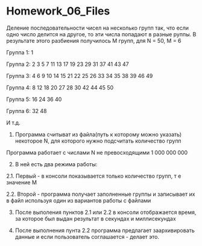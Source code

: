 # Homework_06_Files

Деление последовательности чисел на несколько групп
так, что если одно число делится на другое, то эти числа попадают в разные руппы.
В результате этого разбиения получилось M групп, для N = 50, M = 6

Группа 1: 1

Группа 2: 2 3 5 7 11 13 17 19 23 29 31 37 41 43 47

Группа 3: 4 6 9 10 14 15 21 22 25 26 33 34 35 38 39 46 49

Группа 4: 8 12 18 20 27 28 30 42 44 45 50

Группа 5: 16 24 36 40

Группа 6: 32 48

И т.д.

1. Программа считыват из файла(путь к которому можно указать) некоторое N,
для которого нужно подсчитать количество групп

Программа работает с числами N не превосходящими 1 000 000 000

2. В ней есть два режима работы:

2.1. Первый - в консоли показывается только количество групп, т е значение M

2.2. Второй - программа получает заполненные группы и записывает их в файл используя один из
вариантов работы с файлами

3. После выполения пунктов 2.1 или 2.2 в консоли отображается время, за которое был выдан результат
в секундах и миллисекундах

4. После выполнения пунта 2.2 программа предлагает заархивировать данные и если пользователь соглашается -
делает это.
